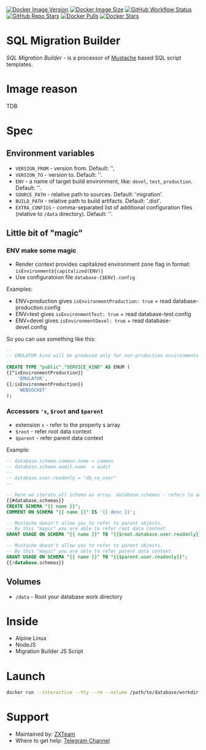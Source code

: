 [![Docker Image Version][Docker Image Version]][Docker Tags]
[![Docker Image Size][Docker Image Size]][Docker Tags]
[![GitHub Workflow Status][GitHub Workflow Status]][GitHub Workflow Log]
[![GitHub Repo Stars]][GitHub Repo Branch]
[![Docker Pulls][Docker Pulls]][Docker Repo]
[![Docker Stars][Docker Stars]][Docker Repo]

# SQL Migration Builder

*SQL Migration Builder* - is a processor of [Mustache](https://mustache.github.io/) based SQL script templates.

# Image reason

TDB

# Spec

## Environment variables

* `VERSION_FROM` - version from. Default: '',
* `VERSION_TO` - version to. Default: ''.
* `ENV` - a name of target build environment, like: `devel`, `test`, `production`. Default: ''.
* `SOURCE_PATH` - relative path to sources. Default: 'migration'.
* `BUILD_PATH` - relative path to build artifacts. Default: '.dist'.
* `EXTRA_CONFIGS` - comma-separated list of additional configuration files (relative to `/data` directory). Default: ''.


## Little bit of "magic"

### ENV make some magic

* Render context provides capitalized environment zone flag in format: `isEnvironment${capitalized(ENV)}`
* Use configuratoion file `database-{$ENV}.config`

Examples:
* ENV=production gives `isEnvironmentProduction: true` + read database-production.config
* ENV=test gives `isEnvironmentTest: true` + read database-test.config
* ENV=devel gives `isEnvironmentDevel: true` + read database-devel.config

So you can use something like this:

```sql
--
-- EMULATOR kind will be produced only for non-production environments
--
CREATE TYPE "public"."SERVICE_KIND" AS ENUM (
{{^isEnvironmentProduction}}
	'EMULATOR',
{{/isEnvironmentProduction}}
	'WEBSOCKET'
);
```

### Accessors `'s`, `$root` and `$parent`

- extension `s` - refer to the property s array
- `$root` - refer root data context
- `$parent` - refer parent data context

Example:

```sql
-- database.schema.common.name = common
-- database.schema.audit.name  = audit
--
-- database.user.readonly = "db_ro_user"
--

-- Here we iterate all schema as array. database.schemas - refers to array with all database.schema entries.
{{#database.schemas}}
CREATE SCHEMA "{{ name }}";
COMMENT ON SCHEMA "{{ name }}" IS '{{ desc }}';

-- Mustache doesn't allow you to refer to parent objects.
-- By this "magic" you are able to refer root data context
GRANT USAGE ON SCHEMA "{{ name }}" TO "{{$root.database.user.readonly}}";

-- Mustache doesn't allow you to refer to parent objects.
-- By this "magic" you are able to refer parent data context.
GRANT USAGE ON SCHEMA "{{ name }}" TO "{{$parent.user.readonly}}";
{{/database.schemas}}
```

## Volumes

* `/data` - Root your database work directory

# Inside

* Alpine Linux
* NodeJS
* Migration Builder JS Script

# Launch

```bash
docker run --interactive --tty --rm --volume /path/to/database/workdir:/data theanurin/sqlmigrationbuilder
```

# Support

* Maintained by: [ZXTeam](https://zxteam.org)
* Where to get help: [Telegram Channel](https://t.me/zxteamorg)


[GitHub Repo Branch]: https://github.com/theanurin/docker-images/tree/sqlmigrationbuilder
[GitHub Repo Stars]: https://img.shields.io/github/stars/theanurin/docker-images?label=GitHub%20Starts
[GitHub Workflow Status]: https://img.shields.io/github/actions/workflow/status/theanurin/docker-images/sqlmigrationbuilder-docker-image-release.yml?label=GitHub%20Workflow
[GitHub Workflow Log]: https://github.com/theanurin/docker-images/actions/workflows/sqlmigrationbuilder-docker-image-release.yml
[Docker Repo]: https://hub.docker.com/r/theanurin/sqlmigrationbuilder
[Docker Image Version]: https://img.shields.io/docker/v/theanurin/sqlmigrationbuilder?sort=date&label=Version
[Docker Image Size]: https://img.shields.io/docker/image-size/theanurin/sqlmigrationbuilder?label=Image%20Size
[Docker Tags]: https://hub.docker.com/r/theanurin/sqlmigrationbuilder/tags
[Docker Stars]: https://img.shields.io/docker/stars/theanurin/sqlmigrationbuilder?label=Docker%20Stars
[Docker Pulls]: https://img.shields.io/docker/pulls/theanurin/sqlmigrationbuilder?label=Pulls
